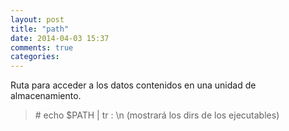 ```yaml
---
layout: post
title: "path"
date: 2014-04-03 15:37
comments: true
categories: 
---
```

Ruta para acceder a los datos contenidos en una unidad de almacenamiento.

>\# echo $PATH | tr : \\n   (mostrará los dirs de los ejecutables)

